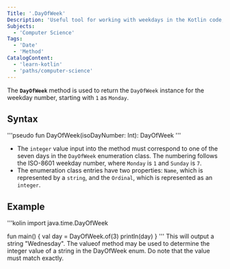 ```yaml
---
Title: '.DayOfWeek'
Description: 'Useful tool for working with weekdays in the Kotlin code, making it easier to perform various operations and checks related to days of the week.'
Subjects:
  - 'Computer Science'
Tags:
  - 'Date'
  - 'Method'
CatalogContent:
  - 'learn-kotlin'
  - 'paths/computer-science'
---
```


The **`DayOfWeek`** method is used to return the `DayOfWeek` instance for the weekday number, starting with `1` as `Monday`. 

## Syntax

'''pseudo
fun DayOfWeek(isoDayNumber: Int): DayOfWeek
'''

- The `integer` value input into the method must correspond to one of the seven days in the `DayOfWeek` enumeration class. The numbering follows the ISO-8601 weekday number, where `Monday` is `1` and `Sunday` is `7`. 
- The enumeration class entries have two properties: `Name`, which is represented by a `string`, and the `Ordinal`, which is represented as an `integer`. 
## Example

'''kolin
import java.time.DayOfWeek

fun main() {
    val day = DayOfWeek.of(3)
    println(day)
}
'''
This will output a string "Wednesday". The valueof method may be used to determine the integer value of a string in the DayOfWeek enum. Do note that the value must match exactly.